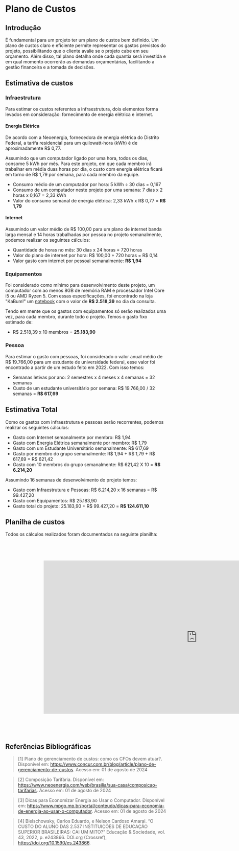 # Plano de Custos

## Introdução

É fundamental para um projeto ter um plano de custos bem definido. Um plano de custos claro e eficiente permite representar os gastos previstos do projeto, possibilitando que o cliente avalie se o projeto cabe em seu orçamento. Além disso, tal plano detalha onde cada quantia será investida e em qual momento ocorrerão as demandas orçamentárias, facilitando a gestão financeira e a tomada de decisões.

## Estimativa de custos


### Infraestrutura

Para estimar os custos referentes a infraestrutura, dois elementos forma levados em consideração: fornecimento de energia elétrica e internet.

#### Energia Elétrica

De acordo com a Neoenergia, fornecedora de energia elétrica do Distrito Federal, a tarifa residencial para um quilowatt-hora (kWh) é de aproximadamente R$ 0,77.

Assumindo que um computador ligado por uma hora, todos os dias, consome 5 kWh por mês. Para este projeto, em que cada membro irá trabalhar em média duas horas por dia, o custo com energia elétrica ficará em torno de R$ 1,79 por semana, para cada membro da equipe.

- Consumo médio de um computador por hora: 5 kWh ÷ 30 dias = 0,167
- Consumo de um computador neste projeto por uma semana: 7 dias x 2 horas x 0,167 = 2,33 kWh
- Valor do consumo semanal de energia elétrica: 2,33 kWh x R$ 0,77 = **R$ 1,79**

#### Internet

Assumindo um valor médio de R$ 100,00 para um plano de internet banda larga mensal e 14 horas trabalhadas por pessoa no projeto semanalmente, podemos realizar os seguintes cálculos:

- Quantidade de horas no mês: 30 dias x 24 horas = 720 horas
- Valor do plano de internet por hora: R$ 100,00 ÷ 720 horas = R$ 0,14
- Valor gasto com internet por pessoal semanalmente: **R$ 1,94**

### Equipamentos

Foi considerado como mínimo para desenvolvimento deste projeto, um computador com ao menos 8GB de memória RAM e processador Intel Core i5 ou AMD Ryzen 5. Com essas especificações, foi encontrado na loja "KaBum!" um [notebook](https://www.kabum.com.br/produto/510065/notebook-asus-vivobook-x1502za-ej1761-intel-core-i5-12450h-2ghz-8gb-ram-placa-intel-uhd-graphics-ssd-256gb-tela-15-6-led-full-hd-linux-keepos-prata) com o valor de **R$ 2.518,39** no dia da consulta.

Tendo em mente que os gastos com equipamentos só serão realizados uma vez, para cada membro, durante todo o projeto. Temos o gasto fixo estimado de:

- R$ 2.518,39 x 10 membros = **25.183,90**

### Pessoa

Para estimar o gasto com pessoas, foi considerado o valor anual médio de R$ 19.766,00 para um estudante de universidade federal, esse valor foi encontrado a partir de um estudo feito em 2022. Com isso temos:

- Semanas letivas por ano: 2 semestres x 4 meses x 4 semanas = 32 semanas
- Custo de um estudante universitário por semana: R$ 19.766,00 / 32 semanas = **R$ 617,69**

## Estimativa Total

Como os gastos com infraestrutura e pessoas serão recorrentes, podemos realizar os seguintes cálculos:

- Gasto com Internet semanalmente por membro: R$ 1,94
- Gasto com Energia Elétrica semanalmente por membro: R$ 1,79
- Gasto com um Estudante Universitário semanalmente: R$ 617,69
- Gasto por membro do grupo semanalmente: R$ 1,94 + R$ 1,79 + R$ 617,69 = R$ 621,42
- Gasto com 10 membros do grupo semanalmente: R$ 621,42 X 10 = **R$ 6.214,20**

Assumindo 16 semanas de desenvolvimento do projeto temos:

- Gasto com Infraestrutura e Pessoas: R$ 6.214,20 x 16 semanas = R$ 99.427,20
- Gasto com Equipamentos: R$ 25.183,90
- Gasto total do projeto: 25.183,90 +  R$ 99.427,20 = **R$ 124.611,10**

## Planilha de custos

Todos os cálculos realizados foram documentados na seguinte planilha:

<iframe width="1200" height="600" style="-webkit-transform:scale(0.8);-moz-transform-scale(0.8);" frameborder="0" scrolling="yes" src="https://docs.google.com/spreadsheets/d/1F-C_GpFWzMUNv7hoE89GK0adVZlp3T7t5v96rYjhEpw/edit?gid=0#gid=0"></iframe>

## Referências Bibliográficas

> [1] Plano de gerenciamento de custos: como os CFOs devem atuar?. Disponível em: https://www.concur.com.br/blog/article/plano-de-gerenciamento-de-custos. Acesso em: 01 de agosto de 2024

> [2] Composição Tarifária. Disponível em: https://www.neoenergia.com/web/brasilia/sua-casa/composicao-tarifarias. Acesso em: 01 de agosto de 2024

> [3] Dicas para Economizar Energia ao Usar o Computador. Disponível em: https://www.mpgo.mp.br/portal/conteudo/dicas-para-economia-de-energia-ao-usar-o-computador. Acesso em: 01 de agosto de 2024

> [4] Bielschowsky, Carlos Eduardo, e Nelson Cardoso Amaral. “O CUSTO DO ALUNO DAS 2.537 INSTITUIÇÕES DE EDUCAÇÃO SUPERIOR BRASILEIRAS: CAI UM MITO?” Educação & Sociedade, vol. 43, 2022, p. e243866. DOI.org (Crossref), https://doi.org/10.1590/es.243866.
